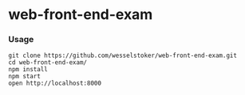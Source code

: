 # web-front-end-exam

### Usage

```
git clone https://github.com/wesselstoker/web-front-end-exam.git
cd web-front-end-exam/
npm install
npm start
open http://localhost:8000
```
